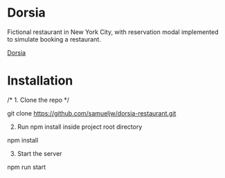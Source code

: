 # Dorsia

Fictional restaurant in New York City, with reservation modal implemented to simulate booking a restaurant. 

[Dorsia](https://dorsia.netlify.app/)

# Installation

/* 1. Clone the repo */

git clone https://github.com/samueljw/dorsia-restaurant.git

2. Run npm install inside project root directory

npm install

3. Start the server

npm run start
